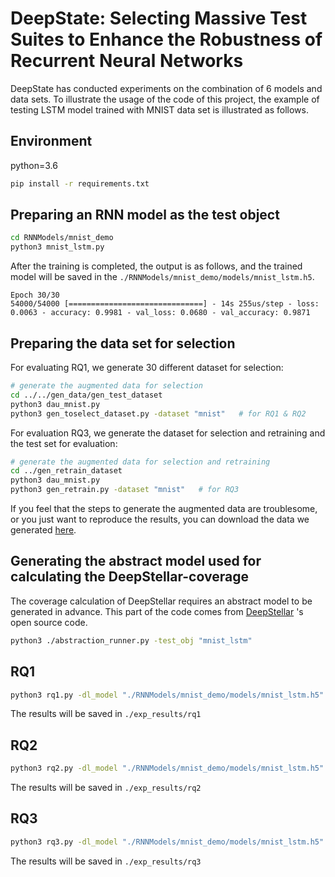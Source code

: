 # DeepState: Selecting Massive Test Suites to Enhance the Robustness of Recurrent Neural Networks

DeepState has conducted experiments on the combination of 6 models and data sets. To illustrate the usage of the code of this project, the example of testing LSTM model trained with MNIST data set is illustrated as follows.

## Environment

python=3.6

```sh
pip install -r requirements.txt
```

## Preparing an RNN model as the test object

```sh
cd RNNModels/mnist_demo
python3 mnist_lstm.py
```

After the training is completed, the output is as follows, and the trained model will be saved in the `./RNNModels/mnist_demo/models/mnist_lstm.h5`.

```
Epoch 30/30
54000/54000 [==============================] - 14s 255us/step - loss: 0.0063 - accuracy: 0.9981 - val_loss: 0.0680 - val_accuracy: 0.9871
```

## Preparing the data set for selection

For evaluating RQ1, we generate 30 different dataset for selection:

```sh
# generate the augmented data for selection
cd ../../gen_data/gen_test_dataset
python3 dau_mnist.py
python3 gen_toselect_dataset.py -dataset "mnist"   # for RQ1 & RQ2
```

For evaluation RQ3, we generate the dataset for selection and retraining and the test set for evaluation:

```sh
# generate the augmented data for selection and retraining
cd ../gen_retrain_dataset
python3 dau_mnist.py
python3 gen_retrain.py -dataset "mnist"   # for RQ3
```

If you feel that the steps to generate the augmented data are troublesome, or you just want to reproduce the results, you can download the data we generated [here](https://drive.google.com/drive/folders/1jjtwb44aX_yeeYktlyCpPUoDXeZ2mHYR?usp=sharing).

## Generating the abstract model used for calculating the DeepStellar-coverage 

The coverage calculation of DeepStellar requires an abstract model to be generated in advance. This part of the code comes from [DeepStellar](https://github.com/xiaoningdu/deepstellar) 's open source code.

```sh
python3 ./abstraction_runner.py -test_obj "mnist_lstm"
```

## RQ1

```sh
python3 rq1.py -dl_model "./RNNModels/mnist_demo/models/mnist_lstm.h5" -model_type "lstm" -dataset "mnist"
```

The results will be saved in `./exp_results/rq1`

## RQ2

```sh
python3 rq2.py -dl_model "./RNNModels/mnist_demo/models/mnist_lstm.h5" -model_type "lstm" -dataset "mnist"
```

The results will be saved in `./exp_results/rq2`

## RQ3

```sh
python3 rq3.py -dl_model "./RNNModels/mnist_demo/models/mnist_lstm.h5" -model_type "lstm" -dataset "mnist"
```

The results will be saved in `./exp_results/rq3`